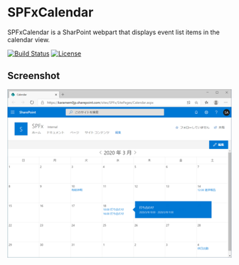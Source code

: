 # SPFxCalendar

SPFxCalendar is a SharPoint webpart that displays event list items in the calendar view.

[![Build Status](https://dev.azure.com/karamem0jp/SPFxCalendar/_apis/build/status/SPFxCalendar?branchName=master)](https://dev.azure.com/karamem0jp/SPFxCalendar/_build/latest?definitionId=26&branchName=master)
[![License](https://img.shields.io/github/license/karamem0/spfxcalendar.svg)](https://github.com/karamem0/spfxcalendar/blob/master/LICENSE)

## Screenshot

![screenshot](./img/screenshot.png)
